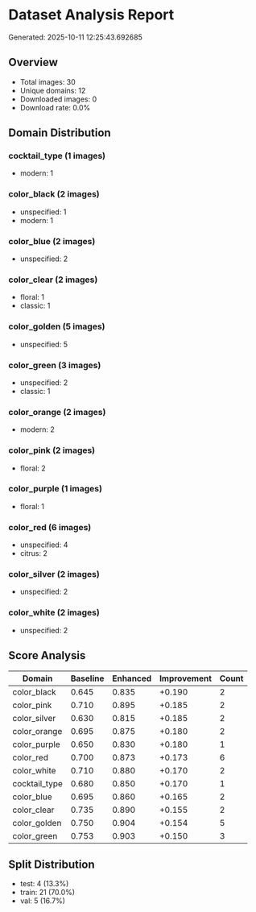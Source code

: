 # Dataset Analysis Report
Generated: 2025-10-11 12:25:43.692685

## Overview
- Total images: 30
- Unique domains: 12
- Downloaded images: 0
- Download rate: 0.0%

## Domain Distribution
### cocktail_type (1 images)
- modern: 1
### color_black (2 images)
- unspecified: 1
- modern: 1
### color_blue (2 images)
- unspecified: 2
### color_clear (2 images)
- floral: 1
- classic: 1
### color_golden (5 images)
- unspecified: 5
### color_green (3 images)
- unspecified: 2
- classic: 1
### color_orange (2 images)
- modern: 2
### color_pink (2 images)
- floral: 2
### color_purple (1 images)
- floral: 1
### color_red (6 images)
- unspecified: 4
- citrus: 2
### color_silver (2 images)
- unspecified: 2
### color_white (2 images)
- unspecified: 2

## Score Analysis
| Domain | Baseline | Enhanced | Improvement | Count |
|--------|----------|----------|-------------|-------|
| color_black | 0.645 | 0.835 | +0.190 | 2 |
| color_pink | 0.710 | 0.895 | +0.185 | 2 |
| color_silver | 0.630 | 0.815 | +0.185 | 2 |
| color_orange | 0.695 | 0.875 | +0.180 | 2 |
| color_purple | 0.650 | 0.830 | +0.180 | 1 |
| color_red | 0.700 | 0.873 | +0.173 | 6 |
| color_white | 0.710 | 0.880 | +0.170 | 2 |
| cocktail_type | 0.680 | 0.850 | +0.170 | 1 |
| color_blue | 0.695 | 0.860 | +0.165 | 2 |
| color_clear | 0.735 | 0.890 | +0.155 | 2 |
| color_golden | 0.750 | 0.904 | +0.154 | 5 |
| color_green | 0.753 | 0.903 | +0.150 | 3 |

## Split Distribution
- test: 4 (13.3%)
- train: 21 (70.0%)
- val: 5 (16.7%)